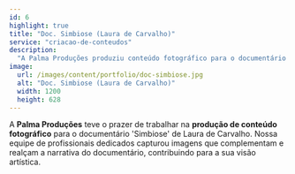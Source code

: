 ```yaml
---
id: 6
highlight: true
title: "Doc. Simbiose (Laura de Carvalho)"
service: "criacao-de-conteudos"
description:
  "A Palma Produções produziu conteúdo fotográfico para o documentário 'Simbiose', capturando imagens que realçam a narrativa."
image:
  url: /images/content/portfolio/doc-simbiose.jpg
  alt: "Doc. Simbiose (Laura de Carvalho)"
  width: 1200
  height: 628
---
```

A **Palma Produções** teve o prazer de trabalhar na **produção de conteúdo fotográfico** para o documentário 'Simbiose' de Laura de Carvalho. Nossa equipe de profissionais dedicados capturou imagens que complementam e realçam a narrativa do documentário, contribuindo para a sua visão artística.

